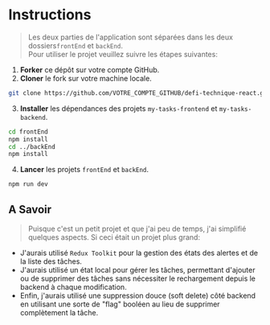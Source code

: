 #  Instructions

> Les deux parties de l'application sont séparées dans les deux dossiers`frontEnd` et `backEnd`.  
> Pour utiliser le projet veuillez suivre les étapes suivantes:

1. **Forker** ce dépôt sur votre compte GitHub.
2. **Cloner** le fork sur votre machine locale.

```bash
git clone https://github.com/VOTRE_COMPTE_GITHUB/defi-technique-react.git
```

3. **Installer** les dépendances des projets `my-tasks-frontend` et `my-tasks-backend`.

```bash
cd frontEnd
npm install
cd ../backEnd
npm install
```

4. **Lancer** les projets
   `frontEnd` et `backEnd`.

```bash
npm run dev
```

## A Savoir

> Puisque c'est un petit projet et que j'ai peu de temps, j'ai simplifié quelques aspects. Si ceci était un projet plus grand:

+ J'aurais utilisé `Redux Toolkit` pour la gestion des états des alertes et de la liste des tâches.
+ J'aurais utilisé un état local pour gérer les tâches, permettant d'ajouter ou de supprimer des tâches sans nécessiter le rechargement depuis le backend à chaque modification.
+ Enfin, j'aurais utilisé une suppression douce (soft delete) côté backend en utilisant une sorte de "flag" booléen au lieu de supprimer complètement la tâche.